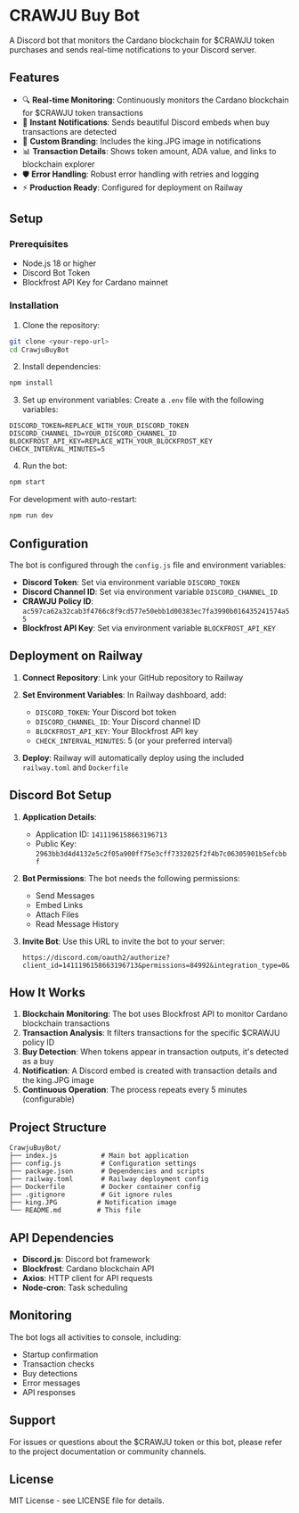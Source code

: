 # CRAWJU Buy Bot

A Discord bot that monitors the Cardano blockchain for $CRAWJU token purchases and sends real-time notifications to your Discord server.

## Features

- 🔍 **Real-time Monitoring**: Continuously monitors the Cardano blockchain for $CRAWJU token transactions
- 🚀 **Instant Notifications**: Sends beautiful Discord embeds when buy transactions are detected
- 👑 **Custom Branding**: Includes the king.JPG image in notifications
- 📊 **Transaction Details**: Shows token amount, ADA value, and links to blockchain explorer
- 🛡️ **Error Handling**: Robust error handling with retries and logging
- ⚡ **Production Ready**: Configured for deployment on Railway

## Setup

### Prerequisites

- Node.js 18 or higher
- Discord Bot Token
- Blockfrost API Key for Cardano mainnet

### Installation

1. Clone the repository:
```bash
git clone <your-repo-url>
cd CrawjuBuyBot
```

2. Install dependencies:
```bash
npm install
```

3. Set up environment variables:
Create a `.env` file with the following variables:
```env
DISCORD_TOKEN=REPLACE_WITH_YOUR_DISCORD_TOKEN
DISCORD_CHANNEL_ID=YOUR_DISCORD_CHANNEL_ID
BLOCKFROST_API_KEY=REPLACE_WITH_YOUR_BLOCKFROST_KEY
CHECK_INTERVAL_MINUTES=5
```

4. Run the bot:
```bash
npm start
```

For development with auto-restart:
```bash
npm run dev
```

## Configuration

The bot is configured through the `config.js` file and environment variables:

- **Discord Token**: Set via environment variable `DISCORD_TOKEN`
- **Discord Channel ID**: Set via environment variable `DISCORD_CHANNEL_ID`
- **CRAWJU Policy ID**: `ac597ca62a32cab3f4766c8f9cd577e50ebb1d00383ec7fa3990b016435241574a55`
- **Blockfrost API Key**: Set via environment variable `BLOCKFROST_API_KEY`

## Deployment on Railway

1. **Connect Repository**: Link your GitHub repository to Railway

2. **Set Environment Variables**: In Railway dashboard, add:
   - `DISCORD_TOKEN`: Your Discord bot token
   - `DISCORD_CHANNEL_ID`: Your Discord channel ID
   - `BLOCKFROST_API_KEY`: Your Blockfrost API key
   - `CHECK_INTERVAL_MINUTES`: 5 (or your preferred interval)

3. **Deploy**: Railway will automatically deploy using the included `railway.toml` and `Dockerfile`

## Discord Bot Setup

1. **Application Details**:
   - Application ID: `1411196158663196713`
   - Public Key: `2963bb3d4d4132e5c2f05a900ff75e3cff7332025f2f4b7c06305901b5efcbbf`

2. **Bot Permissions**: The bot needs the following permissions:
   - Send Messages
   - Embed Links
   - Attach Files
   - Read Message History

3. **Invite Bot**: Use this URL to invite the bot to your server:
   ```
   https://discord.com/oauth2/authorize?client_id=1411196158663196713&permissions=84992&integration_type=0&scope=bot
   ```

## How It Works

1. **Blockchain Monitoring**: The bot uses Blockfrost API to monitor Cardano blockchain transactions
2. **Transaction Analysis**: It filters transactions for the specific $CRAWJU policy ID
3. **Buy Detection**: When tokens appear in transaction outputs, it's detected as a buy
4. **Notification**: A Discord embed is created with transaction details and the king.JPG image
5. **Continuous Operation**: The process repeats every 5 minutes (configurable)

## Project Structure

```
CrawjuBuyBot/
├── index.js           # Main bot application
├── config.js          # Configuration settings
├── package.json       # Dependencies and scripts
├── railway.toml       # Railway deployment config
├── Dockerfile         # Docker container config
├── .gitignore         # Git ignore rules
├── king.JPG          # Notification image
└── README.md         # This file
```

## API Dependencies

- **Discord.js**: Discord bot framework
- **Blockfrost**: Cardano blockchain API
- **Axios**: HTTP client for API requests
- **Node-cron**: Task scheduling

## Monitoring

The bot logs all activities to console, including:
- Startup confirmation
- Transaction checks
- Buy detections
- Error messages
- API responses

## Support

For issues or questions about the $CRAWJU token or this bot, please refer to the project documentation or community channels.

## License

MIT License - see LICENSE file for details.
